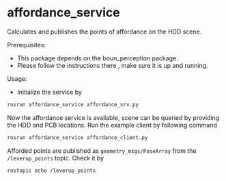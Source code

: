 # affordance_service

Calculates and publishes the points of affordance on the HDD scene.

Prerequisites:
* This package depends on the boun_perception package. 
* Please follow the instructions there , make sure it is up and running.

Usage:
* Initialize the service by 
```bash
rosrun affordance_service affordance_srv.py
```

Now the affordance service is available, scene can be queried by providing the HDD and PCB locations.
Run the example client by following command

```bash
rosrun affordance_service affordance_client.py
```

Afforded points are published as ```geometry_msgs/PoseArray``` from the ```/leverup_points``` topic.
Check it by

```
rostopic echo /leverup_points
```
